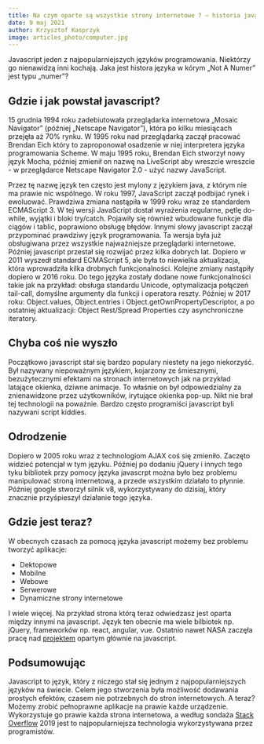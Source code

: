 ```yaml
---
title: Na czym oparte są wszystkie strony internetowe ? – historia javascript
date: 9 maj 2021
author: Krzysztof Kasprzyk
image: articles_photo/computer.jpg
---
```


Javascript jeden z najpopularniejszych języków programowania. Niektórzy go nienawidzą inni kochają. Jaka jest histora języka w kórym „Not A Numer” jest typu „numer”?

## Gdzie i jak powstał javascript?

15 grudnia 1994 roku zadebiutowała przeglądarka internetowa „Mosaic Navigator” (później „Netscape Navigator”), która po kilku miesiącach przejęła aż 70% rynku. W 1995 roku nad przeglądarką zaczął pracować Brendan Eich który to zaproponował osadzenie w niej interpretera języka programowania Scheme. W maju 1995 roku, Brendan Eich stworzył nowy język Mocha, później zmienił on nazwę na LiveScript aby wreszcie wreszcie - w przeglądarce Netscape Navigator 2.0 - użyć nazwy JavaScript.

Przez tę nazwę język ten często jest mylony z językiem java, z którym nie ma prawie nic wspólnego. W roku 1997, JavaScript zaczął podbijać rynek i ewoluować. Prawdziwa zmiana nastąpiła w 1999 roku wraz ze standardem ECMAScript 3. W tej wersji JavaScript dostał wyrażenia regularne, pętlę do-while, wyjątki i bloki try/catch. Pojawiły się również wbudowane funkcje dla ciągów i tablic, poprawiono obsługę błędów. Innymi słowy javascript zaczął przypominać prawdziwy język programowania. Ta wersja była już obsługiwana przez wszystkie najważniejsze przeglądarki internetowe. Później javascript przestał się rozwijać przez kilka dobrych lat. Dopiero w 2011 wyszedł standard ECMAScript 5, ale była to niewielka aktualizacja, która wprowadziła kilka drobnych funkcjonalności. Kolejne zmiany nastąpiły dopiero w 2016 roku. Do tego języka zostały dodane nowe funkcjonalności takie jak na przykład: obsługa standardu Unicode, optymalizacja połączeń tail-call, domyślne argumenty dla funkcji i operatora reszty. Później w 2017 roku: Object.values, Object.entries i Object.getOwnPropertyDescriptor, a po ostatniej aktualizacji: Object Rest/Spread Properties czy asynchroniczne iteratory.

## Chyba coś nie wyszło

Początkowo javascript stał się bardzo populary niestety na jego niekorzyść. Był nazywany niepoważnym językiem, kojarzony ze śmiesznymi, bezużytecznymi efektami na stronach internetowych jak na przykład latające okienka, dziwne animacje. To właśnie on był odpowiedzialny za znienawidzone przez użytkowników, irytujące okienka pop-up. Nikt nie brał tej technologii na poważnie. Bardzo często programiści javascript byli nazywani script kiddies.

## Odrodzenie

Dopiero w 2005 roku wraz z technologiom AJAX coś się zmieniło. Zaczęto widzieć potencjał w tym języku. Później po dodaniu jQuery i innych tego tyku bibliotek przy pomocy języka javascrpt można było bez problemu manipulować stroną internetową, a przede wszystkim działało to płynnie. Później google stworzył silnik v8, wykorzystywany do dzisiaj, który znacznie przyśpieszył działanie tego języka.

## Gdzie jest teraz?

W obecnych czasach za pomocą języka javascript możemy bez problemu tworzyć aplikacje:

- Dektopowe
- Mobilne
- Webowe
- Serwerowe
- Dynamiczne strony internetowe

I wiele więcej. Na przykład strona którą teraz odwiedzasz jest oparta między innymi na javascript. Język ten obecnie ma wiele bilbiotek np. jQuery, frameworków np. react, angular, vue. Ostatnio nawet NASA zaczęła pracę nad [projektem](https://github.com/nasa/openmct) opartym głównie na javascript.

## Podsumowując

Javascript to język, który z niczego stał się jednym z najpopularniejszych języków na świecie. Celem jego stworzenia była możliwość dodawania prostych efektów, czasem nie potrzebnych do stron internetowych. A teraz? Możemy zrobić pełnoprawne aplikacje na prawie każde urządzenie. Wykorzystuje go prawie każda strona internetowa, a według sondaża [Stack Overflow](https://stackoverflow.com/) 2019 jest to najpopularniejsza technologia wykorzystywana przez programistów.
